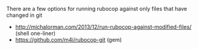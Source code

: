 There are a few options for running rubocop against only files that have changed
in git

- http://michalorman.com/2013/12/run-rubocop-against-modified-files/ (shell
  one-liner)
- https://github.com/m4i/rubocop-git (gem)
